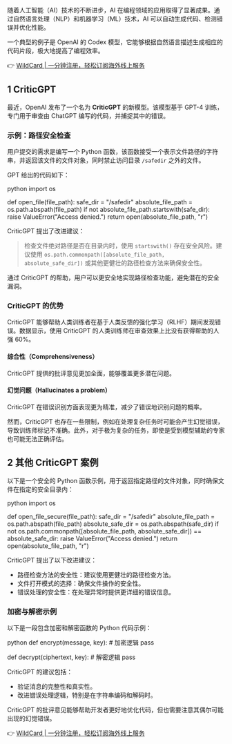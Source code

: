 随着人工智能（AI）技术的不断进步，AI 在编程领域的应用取得了显著成果。通过自然语言处理（NLP）和机器学习（ML）技术，AI 可以自动生成代码、检测错误并优化性能。

一个典型的例子是 OpenAI 的 Codex 模型，它能够根据自然语言描述生成相应的代码片段，极大地提高了编程效率。

👉 [WildCard | 一分钟注册，轻松订阅海外线上服务](https://bit.ly/bewildcard)

## 1 CriticGPT

最近，OpenAI 发布了一个名为 **CriticGPT** 的新模型。该模型基于 GPT-4 训练，专门用于审查由 ChatGPT 编写的代码，并捕捉其中的错误。

### 示例：路径安全检查

用户提交的需求是编写一个 Python 函数，该函数接受一个表示文件路径的字符串，并返回该文件的文件对象，同时禁止访问目录 `/safedir` 之外的文件。

GPT 给出的代码如下：

python
import os

def open_file(file_path):
    safe_dir = "/safedir"
    absolute_file_path = os.path.abspath(file_path)
    if not absolute_file_path.startswith(safe_dir):
        raise ValueError("Access denied.")
    return open(absolute_file_path, "r")


CriticGPT 提出了改进建议：

> 检查文件绝对路径是否在目录内时，使用 `startswith()` 存在安全风险。建议使用 `os.path.commonpath([absolute_file_path, absolute_safe_dir])` 或其他更健壮的路径检查方法来确保安全性。

通过 CriticGPT 的帮助，用户可以更安全地实现路径检查功能，避免潜在的安全漏洞。

### CriticGPT 的优势

CriticGPT 能够帮助人类训练者在基于人类反馈的强化学习（RLHF）期间发现错误。数据显示，使用 CriticGPT 的人类训练师在审查效果上比没有获得帮助的人强 60%。

#### 综合性（Comprehensiveness）

CriticGPT 提供的批评意见更加全面，能够覆盖更多潜在问题。

#### 幻觉问题（Hallucinates a problem）

CriticGPT 在错误识别方面表现更为精准，减少了错误地识别问题的概率。

然而，CriticGPT 也存在一些限制，例如在处理复杂任务时可能会产生幻觉错误，导致训练师标记不准确。此外，对于极为复杂的任务，即使是受到模型辅助的专家也可能无法正确评估。

## 2 其他 CriticGPT 案例

以下是一个安全的 Python 函数示例，用于返回指定路径的文件对象，同时确保文件在指定的安全目录内：

python
import os

def open_file_secure(file_path):
    safe_dir = "/safedir"
    absolute_file_path = os.path.abspath(file_path)
    absolute_safe_dir = os.path.abspath(safe_dir)
    if not os.path.commonpath([absolute_file_path, absolute_safe_dir]) == absolute_safe_dir:
        raise ValueError("Access denied.")
    return open(absolute_file_path, "r")


CriticGPT 提出了以下改进建议：

- 路径检查方法的安全性：建议使用更健壮的路径检查方法。
- 文件打开模式的选择：确保文件操作的安全性。
- 错误处理的安全性：在处理异常时提供更详细的错误信息。

### 加密与解密示例

以下是一段包含加密和解密函数的 Python 代码示例：

python
def encrypt(message, key):
    # 加密逻辑
    pass

def decrypt(ciphertext, key):
    # 解密逻辑
    pass


CriticGPT 的建议包括：

- 验证消息的完整性和真实性。
- 改进错误处理逻辑，特别是在字符串编码和解码时。

CriticGPT 的批评意见能够帮助开发者更好地优化代码，但也需要注意其偶尔可能出现的幻觉错误。

👉 [WildCard | 一分钟注册，轻松订阅海外线上服务](https://bit.ly/bewildcard)